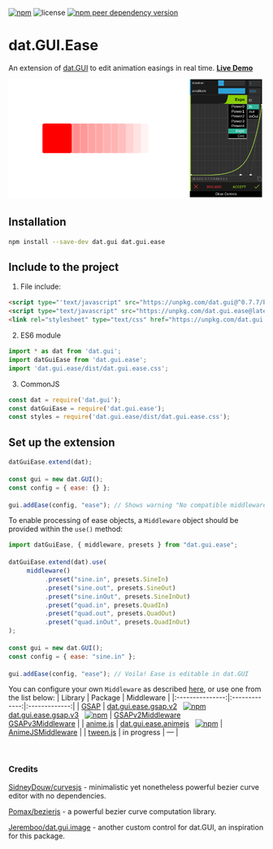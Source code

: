 [![npm](https://img.shields.io/npm/v/dat.gui.ease)](https://www.npmjs.com/package/dat.gui.ease) ![license](https://img.shields.io/npm/l/dat.gui.ease) [![npm peer dependency version](https://img.shields.io/npm/dependency-version/dat.gui.ease/peer/dat.gui)](https://www.npmjs.com/package/dat.gui)

# dat.GUI.Ease

An extension of [dat.GUI](https://github.com/dataarts/dat.gui) to edit animation easings in real time. **[Live Demo](https://codepen.io/nowan-the-vuer/pen/xxXaqor)**

![Extension preview](https://raw.githubusercontent.com/Nowan/dat.gui.ease/master/docs/images/panel-preview.png)

## Installation
```bash
npm install --save-dev dat.gui dat.gui.ease
```
## Include to the project
1. File include:
```html
<script type="'text/javascript" src="https://unpkg.com/dat.gui@^0.7.7/build/dat.gui.min.js"></script>
<script type="text/javascript" src="https://unpkg.com/dat.gui.ease@latest/dist/dat.gui.ease.min.js"></script><!-- adds 'datGuiEase' global variable -->
<link rel="stylesheet" type="text/css" href="https://unpkg.com/dat.gui.ease@latest/dist/dat.gui.ease.css">
```
2. ES6 module
```javascript
import * as dat from 'dat.gui';
import datGuiEase from 'dat.gui.ease';
import 'dat.gui.ease/dist/dat.gui.ease.css';
```


3. CommonJS
```javascript
const dat = require('dat.gui');
const datGuiEase = require('dat.gui.ease');
const styles = require('dat.gui.ease/dist/dat.gui.ease.css');
```

## Set up the extension
```javascript
datGuiEase.extend(dat);

const gui = new dat.GUI();
const config = { ease: {} };

gui.addEase(config, "ease"); // Shows warning "No compatible middleware found"
```

To enable processing of ease objects, a `Middleware` object should be provided within the `use()` method:
```javascript
import datGuiEase, { middleware, presets } from "dat.gui.ease";

datGuiEase.extend(dat).use(
     middleware()
          .preset("sine.in", presets.SineIn)
          .preset("sine.out", presets.SineOut)
          .preset("sine.inOut", presets.SineInOut)
          .preset("quad.in", presets.QuadIn)
          .preset("quad.out", presets.QuadOut)
          .preset("quad.inOut", presets.QuadInOut)
);

const gui = new dat.GUI();
const config = { ease: "sine.in" };

gui.addEase(config, "ease"); // Voila! Ease is editable in dat.GUI
```
You can configure your own `Middleware` as described [here](https://github.com/Nowan/dat.gui.ease/tree/master/packages/core), or use one from the list below:
| Library        | Package   | Middleware   |
|:---------------:|:-------------:|:-------------:|
| [GSAP](https://greensock.com/)  | [dat.gui.ease.gsap.v2](https://www.npmjs.com/package/dat.gui.ease.gsap.v2)&nbsp;&nbsp;&nbsp;[![npm](https://img.shields.io/npm/v/dat.gui.ease.gsap.v2)](https://www.npmjs.com/package/dat.gui.ease.gsap.v2)<br>[dat.gui.ease.gsap.v3](https://www.npmjs.com/package/dat.gui.ease.gsap.v3)&nbsp;&nbsp;&nbsp;[![npm](https://img.shields.io/npm/v/dat.gui.ease.gsap.v3)](https://www.npmjs.com/package/dat.gui.ease.gsap.v3) | [GSAPv2Middleware](https://github.com/Nowan/dat.gui.ease/tree/master/packages/gsap-v2)<br>[GSAPv3Middleware](https://github.com/Nowan/dat.gui.ease/tree/master/packages/gsap-v3) |
| [anime.js](https://animejs.com/)  | [dat.gui.ease.animejs](https://www.npmjs.com/package/dat.gui.ease.animejs)&nbsp;&nbsp;&nbsp;[![npm](https://img.shields.io/npm/v/dat.gui.ease.animejs)](https://www.npmjs.com/package/dat.gui.ease.animejs) | [AnimeJSMiddleware](https://github.com/Nowan/dat.gui.ease/tree/master/packages/animejs) |
| [tween.js](http://tweenjs.github.io/tween.js/)  | in progress | — |

<br>

### Credits

[SidneyDouw/curvesjs](https://github.com/SidneyDouw/curvesjs) - minimalistic yet nonetheless powerful bezier curve editor with no dependencies.

[Pomax/bezierjs](https://github.com/Pomax/bezierjs) - a powerful bezier curve computation library.

[Jeremboo/dat.gui.image](https://github.com/Jeremboo/dat.gui.image) - another custom control for dat.GUI, an inspiration for this package.
